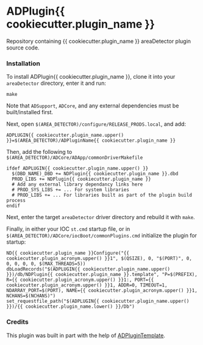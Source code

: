 # ADPlugin{{ cookiecutter.plugin_name }}

Repository containing {{ cookiecutter.plugin_name }} areaDetector plugin source code.

### Installation

To install ADPlugin{{ cookiecutter.plugin_name }}, clone it into your `areaDetector` directory, enter it and run:

```
make
```

Note that `ADSupport`, `ADCore`, and any external dependencies must be built/installed first. 

Next, open `$(AREA_DETECTOR)/configure/RELEASE_PRODS.local`, and add:

```
ADPLUGIN{{ cookiecutter.plugin_name.upper() }}=$(AREA_DETECTOR)/ADPluginName{{ cookiecutter.plugin_name }}
```

Then, add the following to `$(AREA_DETECTOR)/ADCore/ADApp/commonDriverMakefile`

```
ifdef ADPLUGIN{{ cookiecutter.plugin_name.upper() }}
  $(DBD_NAME)_DBD += NDPlugin{{ cookiecutter.plugin_name }}.dbd
  PROD_LIBS += NDPlugin{{ cookiecutter.plugin_name }}
  # Add any external library dependancy links here
  # PROD_SYS_LIBS += ... For system libraries
  # PROD_LIBS += ... For libraries built as part of the plugin build process
endif
```

Next, enter the target `areaDetector` driver directory and rebuild it with `make`.

Finally, in either your IOC `st.cmd` startup file, or in `$(AREA_DETECTOR)/ADCore/iocBoot/commonPlugins.cmd` initialize the plugin for startup:

```
ND{{ cookiecutter.plugin_name }}Configure("{{ cookiecutter.plugin_acronym.upper() }}1", $(QSIZE), 0, "$(PORT)", 0, 0, 0, 0, 0, $(MAX_THREADS=5))
dbLoadRecords("$(ADPLUGIN{{ cookiecutter.plugin_name.upper() }})/db/NDPlugin{{ cookiecutter.plugin_name }}.template", "P=$(PREFIX), R={{ cookiecutter.plugin_acronym.upper() }}1:, PORT={{ cookiecutter.plugin_acronym.upper() }}1, ADDR=0, TIMEOUT=1, NDARRAY_PORT=$(PORT), NAME={{ cookiecutter.plugin_acronym.upper() }}1, NCHANS=$(NCHANS)")
set_requestfile_path("$(ADPLUGIN{{ cookiecutter.plugin_name.upper() }})/{{ cookiecutter.plugin_name.lower() }}/Db")
```

### Credits

This plugin was built in part with the help of [ADPluginTemplate](https://github.com/jwlodek/ADPluginTemplate).
